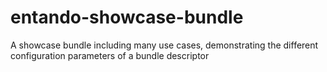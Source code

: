 # entando-showcase-bundle
A showcase bundle including many use cases, demonstrating the different configuration parameters of a bundle descriptor
